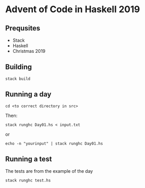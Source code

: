 # Advent of Code in Haskell 2019

## Prequsites

- Stack
- Haskell
- Christmas 2019

## Building

`stack build`

## Running a day

    cd <to correct directory in src>

Then:

    stack runghc Day01.hs < input.txt
or

    echo -n "yourinput" | stack runghc Day01.hs

## Running a test

The tests are from the example of the day

    stack runghc test.hs
